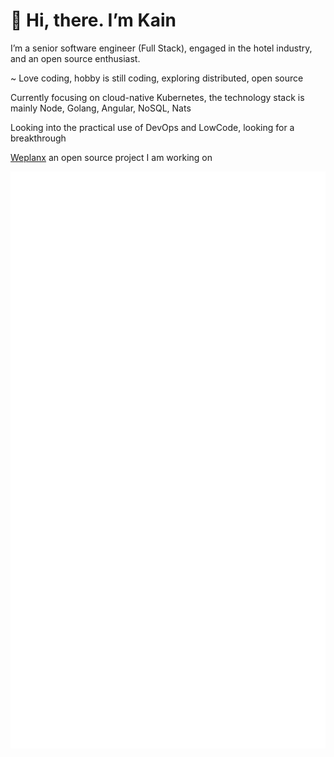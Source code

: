 # 👋 Hi, there. I’m Kain

I’m a senior software engineer (Full Stack), engaged in the hotel industry, and an open source enthusiast.

~ Love coding, hobby is still coding, exploring distributed, open source

Currently focusing on cloud-native Kubernetes, the technology stack is mainly Node, Golang, Angular, NoSQL, Nats

Looking into the practical use of DevOps and LowCode, looking for a breakthrough

[Weplanx](https://github.com/weplanx) an open source project I am working on 

![github-metrics.svg](github-metrics.svg)
